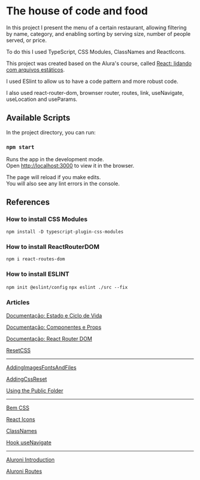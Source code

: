 # The house of code and food

In this project I present the menu of a certain restaurant, allowing filtering by name, category, and enabling sorting by serving size, number of people served, or price.

To do this I used TypeScript, CSS Modules, ClassNames and ReactIcons.

This project was created based on the Alura's course, called [React: lidando com arquivos estáticos](https://www.alura.com.br/curso-online-react-arquivos-estaticos).

I used ESlint to allow us to have a code pattern and more robust code.

I also used react-router-dom, brownser router, routes, link, useNavigate, useLocation and useParams.

## Available Scripts

In the project directory, you can run:

### `npm start`

Runs the app in the development mode.\
Open [http://localhost:3000](http://localhost:3000) to view it in the browser.

The page will reload if you make edits.\
You will also see any lint errors in the console.

## References

### How to install CSS Modules

`npm install -D typescript-plugin-css-modules`

### How to install ReactRouterDOM

`npm i react-routes-dom`

### How to install ESLINT

`npm init @eslint/config`
`npx eslint ./src --fix`

### Articles

[Documentação: Estado e Ciclo de Vida](https://pt-br.reactjs.org/docs/state-and-lifecycle.html)

[Documentação: Componentes e Props](https://pt-br.reactjs.org/docs/components-and-props.html)

[Documentação: React Router DOM](https://reactrouter.com/docs/en/v6)

[ResetCSS](https://www.alura.com.br/artigos/o-que-e-reset-css)

---

[AddingImagesFontsAndFiles](https://create-react-app.dev/docs/adding-images-fonts-and-files/)

[AddingCssReset](https://create-react-app.dev/docs/adding-css-reset)

[Using the Public Folder](https://create-react-app.dev/docs/using-the-public-folder)

---

[Bem CSS](https://desenvolvimentoparaweb.com/css/bem/)

[React Icons](https://www.npmjs.com/package/react-icons)

[ClassNames](https://www.npmjs.com/package/classnames)

[Hook useNavigate](https://reactrouter.com/docs/en/v6/hooks/use-navigate)

---

[Aluroni Introduction](https://github.com/alura-cursos/aluroni-introducao)

[Aluroni Routes](https://github.com/alura-cursos/aluroni-router)
